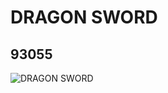 # DRAGON SWORD
## 93055
![DRAGON SWORD](https://lc-www-live-s.legocdn.com/media/bricks/5/2/4626501.jpg)